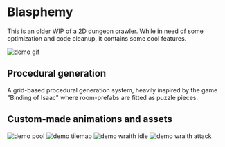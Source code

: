 # Blasphemy
This is an older WIP of a 2D dungeon crawler. While in need of some optimization and code cleanup, it contains some cool features.

![demo gif](images/showcase.gif)

## Procedural generation
A grid-based procedural generation system, heavily inspired by the game "Binding of Isaac" where room-prefabs are fitted as puzzle pieces.

## Custom-made animations and assets

![demo pool](images/pools.png)
![demo tilemap](images/tilemap.png)
![demo wraith idle](<img src="/images/wraith_idle.gif" width="500%" height="500%"/>)
![demo wraith attack](<img src="/images/wraith_attack.gif" width="500%" height="500%"/>)
